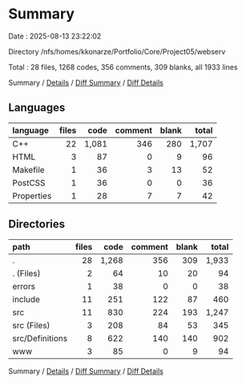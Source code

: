 # Summary

Date : 2025-08-13 23:22:02

Directory /nfs/homes/kkonarze/Portfolio/Core/Project05/webserv

Total : 28 files,  1268 codes, 356 comments, 309 blanks, all 1933 lines

Summary / [Details](details.md) / [Diff Summary](diff.md) / [Diff Details](diff-details.md)

## Languages
| language | files | code | comment | blank | total |
| :--- | ---: | ---: | ---: | ---: | ---: |
| C++ | 22 | 1,081 | 346 | 280 | 1,707 |
| HTML | 3 | 87 | 0 | 9 | 96 |
| Makefile | 1 | 36 | 3 | 13 | 52 |
| PostCSS | 1 | 36 | 0 | 0 | 36 |
| Properties | 1 | 28 | 7 | 7 | 42 |

## Directories
| path | files | code | comment | blank | total |
| :--- | ---: | ---: | ---: | ---: | ---: |
| . | 28 | 1,268 | 356 | 309 | 1,933 |
| . (Files) | 2 | 64 | 10 | 20 | 94 |
| errors | 1 | 38 | 0 | 0 | 38 |
| include | 11 | 251 | 122 | 87 | 460 |
| src | 11 | 830 | 224 | 193 | 1,247 |
| src (Files) | 3 | 208 | 84 | 53 | 345 |
| src/Definitions | 8 | 622 | 140 | 140 | 902 |
| www | 3 | 85 | 0 | 9 | 94 |

Summary / [Details](details.md) / [Diff Summary](diff.md) / [Diff Details](diff-details.md)